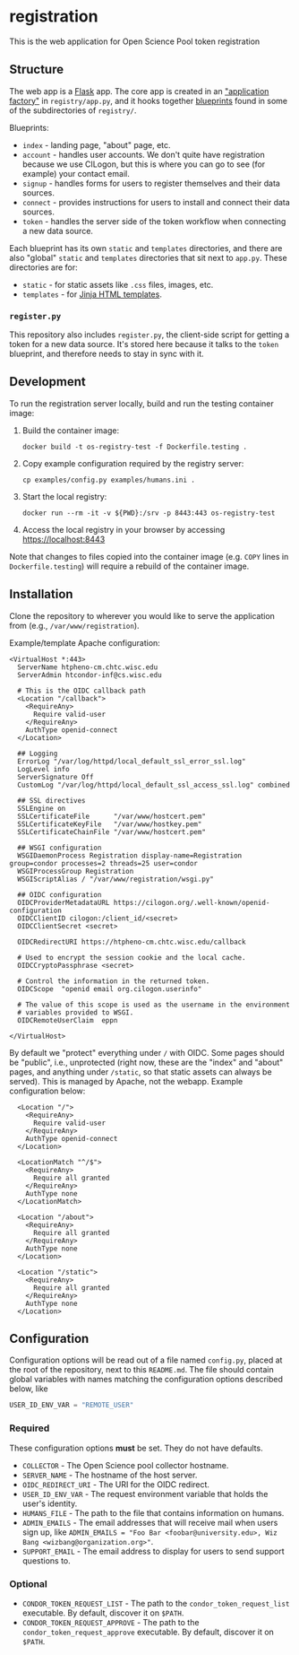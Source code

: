 # registration

This is the web application for Open Science Pool token registration

## Structure

The web app is a [Flask](https://flask.palletsprojects.com/) app.
The core app is created in an 
["application factory"](https://flask.palletsprojects.com/en/1.1.x/patterns/appfactories/)
in `registry/app.py`,
and it hooks together 
[blueprints](https://flask.palletsprojects.com/en/1.1.x/tutorial/views/)
found in some of the subdirectories of `registry/`.

Blueprints:
- `index` - landing page, "about" page, etc.
- `account` - handles user accounts. We don't quite have registration because we use CILogon, but this is where you can go to see (for example) your contact email.
- `signup` - handles forms for users to register themselves and their data sources.
- `connect` - provides instructions for users to install and connect their data sources.
- `token` - handles the server side of the token workflow when connecting a new data source.

Each blueprint has its own `static` and `templates` directories, and there
are also "global" `static` and `templates` directories that sit next to
`app.py`. These directories are for:
- `static` - for static assets like `.css` files, images, etc.
- `templates` - for [Jinja HTML templates](https://flask.palletsprojects.com/en/1.1.x/templating/).

### `register.py`

This repository also includes `register.py`, the client-side script for
getting a token for a new data source.
It's stored here because it talks to the `token` blueprint, and therefore
needs to stay in sync with it.

## Development

To run the registration server locally, build and run the testing container image:

1.  Build the container image:

        docker build -t os-registry-test -f Dockerfile.testing .

1.  Copy example configuration required by the registry server:

        cp examples/config.py examples/humans.ini .

1.  Start the local registry:

        docker run --rm -it -v ${PWD}:/srv -p 8443:443 os-registry-test

1.  Access the local registry in your browser by accessing <https://localhost:8443>

Note that changes to files copied into the container image (e.g. `COPY` lines in `Dockerfile.testing`) will require
a rebuild of the container image.

## Installation

Clone the repository to wherever you would like to serve the application from
(e.g., `/var/www/registration`).

Example/template Apache configuration:
```
<VirtualHost *:443>
  ServerName htpheno-cm.chtc.wisc.edu
  ServerAdmin htcondor-inf@cs.wisc.edu

  # This is the OIDC callback path
  <Location "/callback">
    <RequireAny>
      Require valid-user
    </RequireAny>
    AuthType openid-connect
  </Location>

  ## Logging
  ErrorLog "/var/log/httpd/local_default_ssl_error_ssl.log"
  LogLevel info
  ServerSignature Off
  CustomLog "/var/log/httpd/local_default_ssl_access_ssl.log" combined 

  ## SSL directives
  SSLEngine on
  SSLCertificateFile      "/var/www/hostcert.pem"
  SSLCertificateKeyFile   "/var/www/hostkey.pem"
  SSLCertificateChainFile "/var/www/hostcert.pem"

  ## WSGI configuration
  WSGIDaemonProcess Registration display-name=Registration group=condor processes=2 threads=25 user=condor
  WSGIProcessGroup Registration
  WSGIScriptAlias / "/var/www/registration/wsgi.py"

  ## OIDC configuration
  OIDCProviderMetadataURL https://cilogon.org/.well-known/openid-configuration
  OIDCClientID cilogon:/client_id/<secret>
  OIDCClientSecret <secret>

  OIDCRedirectURI https://htpheno-cm.chtc.wisc.edu/callback

  # Used to encrypt the session cookie and the local cache.
  OIDCCryptoPassphrase <secret>

  # Control the information in the returned token.
  OIDCScope  "openid email org.cilogon.userinfo"

  # The value of this scope is used as the username in the environment
  # variables provided to WSGI.
  OIDCRemoteUserClaim  eppn

</VirtualHost>
```

By default we "protect" everything under `/` with OIDC.
Some pages should be "public", i.e., unprotected 
(right now, these are the 
"index" and "about" pages, and anything under `/static`, 
so that static assets can always be served).
This is managed by Apache, not the webapp.
Example configuration below:

```
  <Location "/">
    <RequireAny>
      Require valid-user
    </RequireAny>
    AuthType openid-connect
  </Location>

  <LocationMatch "^/$">
    <RequireAny>
      Require all granted
    </RequireAny>
    AuthType none
  </LocationMatch>

  <Location "/about">
    <RequireAny>
      Require all granted
    </RequireAny>
    AuthType none
  </Location>

  <Location "/static">
    <RequireAny>
      Require all granted
    </RequireAny>
    AuthType none
  </Location>
```


## Configuration

Configuration options will be read out of a file named `config.py`, placed at the
root of the repository, next to this `README.md`. The file should contain
global variables with names matching the configuration options described below,
like
```python
USER_ID_ENV_VAR = "REMOTE_USER"
```

### Required

These configuration options **must** be set.
They do not have defaults.

* `COLLECTOR` - The Open Science pool collector hostname.
* `SERVER_NAME` - The hostname of the host server.
* `OIDC_REDIRECT_URI` - The URI for the OIDC redirect.
* `USER_ID_ENV_VAR` - The request environment variable that holds the user's identity.
* `HUMANS_FILE` - The path to the file that contains information on humans.
* `ADMIN_EMAILS` - The email addresses that will receive mail when users sign up, like `ADMIN_EMAILS = "Foo Bar <foobar@university.edu>, Wiz Bang <wizbang@organization.org>"`.
* `SUPPORT_EMAIL` - The email address to display for users to send support questions to.

### Optional

* `CONDOR_TOKEN_REQUEST_LIST` - The path to the `condor_token_request_list` executable. By default, discover it on `$PATH`.
* `CONDOR_TOKEN_REQUEST_APPROVE` - The path to the `condor_token_request_approve` executable. By default, discover it on `$PATH`.
